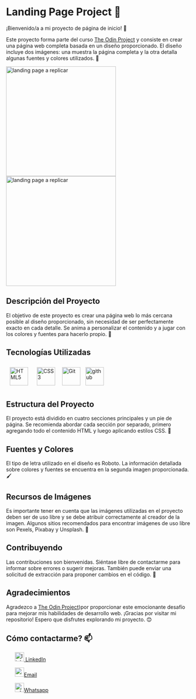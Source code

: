 # Landing Page Project 🚀

¡Bienvenido/a a mi proyecto de página de inicio! 🌟

Este proyecto forma parte del curso [The Odin Project](https://www.theodinproject.com/lessons/foundations-landing-page#introduction) y consiste en crear una página web completa basada en un diseño proporcionado. El diseño incluye dos imágenes: una muestra la página completa y la otra detalla algunas fuentes y colores utilizados. 🎨
<p>
  <img style="width: 300px;" src="https://cdn.statically.io/gh/TheOdinProject/curriculum/81a5d553f4073e593d23a6ab00d50eef8620796d/foundations/html_css/project/imgs/02.png" alt="landing page a replicar"  />
  <img style="width: 300px;" src="https://cdn.statically.io/gh/TheOdinProject/curriculum/81a5d553f4073e593d23a6ab00d50eef8620796d/foundations/html_css/project/imgs/01.png" alt="landing page a replicar"  />
  </p> 

## Descripción del Proyecto

El objetivo de este proyecto es crear una página web lo más cercana posible al diseño proporcionado, sin necesidad de ser perfectamente exacto en cada detalle. Se anima a personalizar el contenido y a jugar con los colores y fuentes para hacerlo propio. 🎉

## Tecnologías Utilizadas

<p><img style="margin: 10px" src="https://profilinator.rishav.dev/skills-assets/html5-original-wordmark.svg" alt="HTML5" height="50" /> 
<img style="margin: 10px" src="https://profilinator.rishav.dev/skills-assets/css3-original-wordmark.svg" alt="CSS3" height="50" />
<img style="margin: 5px" src="https://profilinator.rishav.dev/skills-assets/git-scm-icon.svg" alt="Git" height="50" />
<img src="https://cdn-icons-png.flaticon.com/512/25/25231.png" alt="github" style="margin: 5px"width="50" heigth="50"/>
</p>

## Estructura del Proyecto

El proyecto está dividido en cuatro secciones principales y un pie de página. Se recomienda abordar cada sección por separado, primero agregando todo el contenido HTML y luego aplicando estilos CSS. 📝

## Fuentes y Colores

El tipo de letra utilizado en el diseño es Roboto. La información detallada sobre colores y fuentes se encuentra en la segunda imagen proporcionada. 🖌️

## Recursos de Imágenes

Es importante tener en cuenta que las imágenes utilizadas en el proyecto deben ser de uso libre y se debe atribuir correctamente al creador de la imagen. Algunos sitios recomendados para encontrar imágenes de uso libre son Pexels, Pixabay y Unsplash. 📸

## Contribuyendo

Las contribuciones son bienvenidas. Siéntase libre de contactarme  para informar sobre errores o sugerir mejoras. También puede enviar una solicitud de extracción para proponer cambios en el código. 🤝

## Agradecimientos

Agradezco a [The Odin Project](https://www.theodinproject.com/))por proporcionar este emocionante desafío para mejorar mis habilidades de desarrollo web. ¡Gracias por visitar mi repositorio! Espero que disfrutes explorando mi proyecto. 😊

## Cómo contactarme? 📫 
<p>
<!-- <ul></ul>portfolio url -->
  <ul> 
    <a href= "https://www.linkedin.com/in/sylviall81/" target="_blank" ><img width="25" height="25" src="https://img.icons8.com/fluency/48/linkedin.png" alt="linkedin"/> LinkedIn 
    </a>
  </ul>
  <ul>
    <a href= "mailto:sylviall81@gmail.com" target="_blank"> <img width="25" height="25" src="https://img.icons8.com/parakeet/48/new-post.png" alt="new-post"/>Email 
    </a>
  </ul>
  <ul>
    <a href= "https://wa.me/34628840747" target="_blank" ><img width="25" height="25" src="https://img.icons8.com/color/48/whatsapp--v1.png" alt="whatsapp--v1"/>Whatsapp
    </a>
  </ul>
</p>
  
